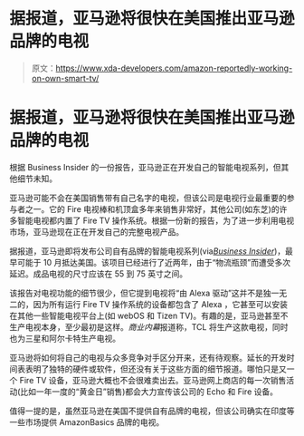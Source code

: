 # 据报道，亚马逊将很快在美国推出亚马逊品牌的电视

> 原文：<https://www.xda-developers.com/amazon-reportedly-working-on-own-smart-tv/>

# 据报道，亚马逊将很快在美国推出亚马逊品牌的电视

根据 Business Insider 的一份报告，亚马逊正在开发自己的智能电视系列，但其他细节未知。

亚马逊可能不会在美国销售带有自己名字的电视，但该公司是电视行业最重要的参与者之一。它的 Fire 电视棒和机顶盒多年来销售非常好，其他公司(如东芝)的许多智能电视都内置了 Fire TV 操作系统。根据一份新的报告，为了进一步利用电视市场，亚马逊现在正在开发自己的完整电视产品。

据报道，亚马逊即将发布公司自有品牌的智能电视系列(via[*Business Insider*](https://www.businessinsider.com/amazon-close-to-launching-its-own-tv-in-the-us-2021-9))，最早可能于 10 月抵达美国。该项目已经进行了近两年，由于“物流瓶颈”而遭受多次延迟。成品电视的尺寸应该在 55 到 75 英寸之间。

该报告对电视功能的细节很少，但它提到电视将“由 Alexa 驱动”这并不是独一无二的，因为所有运行 Fire TV 操作系统的设备都包含了 Alexa ，它甚至可以安装在其他一些智能电视平台上(如 webOS 和 Tizen TV)。有趣的是，亚马逊甚至不生产电视本身，至少最初是这样。*商业内幕*报道称，TCL 将生产这款电视，同时也为三星和阿尔卡特生产电视。

亚马逊将如何将自己的电视与众多竞争对手区分开来，还有待观察。延长的开发时间表表明了独特的硬件或软件，但还没有关于这些方面的细节报道。哪怕只是又一个 Fire TV 设备，亚马逊大概也不会很难卖出去。亚马逊网上商店的每一次销售活动(比如一年一度的“黄金日”销售)都会大力宣传该公司的 Echo 和 Fire 设备。

值得一提的是，虽然亚马逊在美国不提供自有品牌的电视，但该公司确实在印度等一些市场提供 AmazonBasics 品牌的电视。